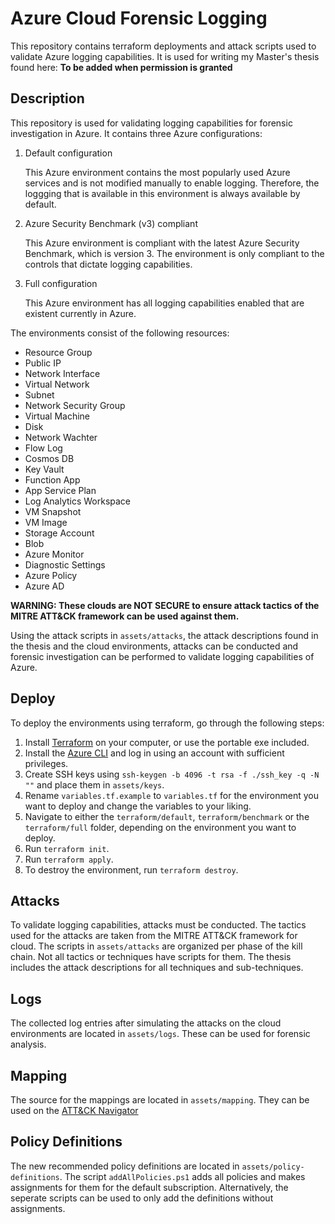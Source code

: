 # Azure Cloud Forensic Logging
This repository contains terraform deployments and attack scripts used to validate Azure logging capabilities. It is used for writing my Master's thesis found here: **To be added when permission is granted**

## Description
This repository is used for validating logging capabilities for forensic investigation in Azure. It contains three Azure configurations:

1. Default configuration

   This Azure environment contains the most popularly used Azure services and is not modified manually to enable logging. Therefore, the loggging that is available in this environment is always available by default.
2. Azure Security Benchmark (v3) compliant

   This Azure environment is compliant with the latest Azure Security Benchmark, which is version 3. The environment is only compliant to the controls that dictate logging capabilities.
3. Full configuration

   This Azure environment has all logging capabilities enabled that are existent currently in Azure.
   
The environments consist of the following resources:
* Resource Group
* Public IP
* Network Interface
* Virtual Network
* Subnet
* Network Security Group
* Virtual Machine
* Disk
* Network Wachter
* Flow Log
* Cosmos DB
* Key Vault
* Function App
* App Service Plan
* Log Analytics Workspace
* VM Snapshot
* VM Image
* Storage Account
* Blob
* Azure Monitor
* Diagnostic Settings
* Azure Policy
* Azure AD

**WARNING: These clouds are NOT SECURE to ensure attack tactics of the MITRE ATT&CK framework can be used against them.**

Using the attack scripts in `assets/attacks`, the attack descriptions found in the thesis and the cloud environments, attacks can be conducted and forensic investigation can be performed to validate logging capabilities of Azure.

## Deploy
To deploy the environments using terraform, go through the following steps:
1. Install [Terraform](https://www.terraform.io/downloads.html) on your computer, or use the portable exe included.
2. Install the [Azure CLI](https://docs.microsoft.com/en-us/cli/azure/install-azure-cli) and log in using an account with sufficient privileges.
3. Create SSH keys using `ssh-keygen -b 4096 -t rsa -f ./ssh_key -q -N ""` and place them in `assets/keys`.
4. Rename `variables.tf.example` to `variables.tf` for the environment you want to deploy and change the variables to your liking.
5. Navigate to either the `terraform/default`, `terraform/benchmark` or the `terraform/full` folder, depending on the environment you want to deploy.
6. Run `terraform init`.
7. Run `terraform apply`.
8. To destroy the environment, run `terraform destroy`.

## Attacks
To validate logging capabilities, attacks must be conducted. The tactics used for the attacks are taken from the MITRE ATT&CK framework for cloud. The scripts in `assets/attacks` are organized per phase of the kill chain. Not all tactics or techniques have scripts for them. The thesis includes the attack descriptions for all techniques and sub-techniques.

## Logs
The collected log entries after simulating the attacks on the cloud environments are located in `assets/logs`. These can be used for forensic analysis.

## Mapping
The source for the mappings are located in `assets/mapping`. They can be used on the [ATT\&CK Navigator](https://mitre-attack.github.io/attack-navigator/)

## Policy Definitions
The new recommended policy definitions are located in `assets/policy-definitions`. The script `addAllPolicies.ps1` adds all policies and makes assignments for them for the default subscription. Alternatively, the seperate scripts can be used to only add the definitions without assignments.

##
